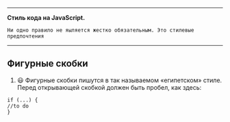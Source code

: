 - - - 
__Стиль кода на JavaScript.__

```
Ни одно правило не яыляется жестко обязательным. Это стилевые предпочтения
```
- - -
## Фигурные скобки

1. :smiley: Фигурные скобки пишутся в так называемом «египетском» стиле. Перед открывающей скобкой должен быть пробел, как здесь:

```
if (...) {
//to do
}
```

